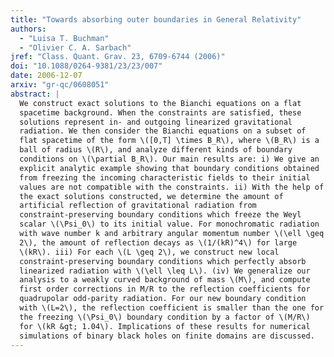 ```yaml
---
title: "Towards absorbing outer boundaries in General Relativity"
authors:
  - "Luisa T. Buchman"
  - "Olivier C. A. Sarbach"
jref: "Class. Quant. Grav. 23, 6709-6744 (2006)"
doi: "10.1088/0264-9381/23/23/007"
date: 2006-12-07
arxiv: "gr-qc/0608051"
abstract: |
  We construct exact solutions to the Bianchi equations on a flat
  spacetime background. When the constraints are satisfied, these
  solutions represent in- and outgoing linearized gravitational
  radiation. We then consider the Bianchi equations on a subset of
  flat spacetime of the form \([0,T] \times B_R\), where \(B_R\) is a
  ball of radius \(R\), and analyze different kinds of boundary
  conditions on \(\partial B_R\). Our main results are: i) We give an
  explicit analytic example showing that boundary conditions obtained
  from freezing the incoming characteristic fields to their initial
  values are not compatible with the constraints. ii) With the help of
  the exact solutions constructed, we determine the amount of
  artificial reflection of gravitational radiation from
  constraint-preserving boundary conditions which freeze the Weyl
  scalar \(\Psi_0\) to its initial value. For monochromatic radiation
  with wave number k and arbitrary angular momentum number \(\ell \geq
  2\), the amount of reflection decays as \(1/(kR)^4\) for large
  \(kR\). iii) For each \(L \geq 2\), we construct new local
  constraint-preserving boundary conditions which perfectly absorb
  linearized radiation with \(\ell \leq L\). (iv) We generalize our
  analysis to a weakly curved background of mass \(M\), and compute
  first order corrections in M/R to the reflection coefficients for
  quadrupolar odd-parity radiation. For our new boundary condition
  with \(L=2\), the reflection coefficient is smaller than the one for
  the freezing \(\Psi_0\) boundary condition by a factor of \(M/R\)
  for \(kR &gt; 1.04\). Implications of these results for numerical
  simulations of binary black holes on finite domains are discussed.
---
```

